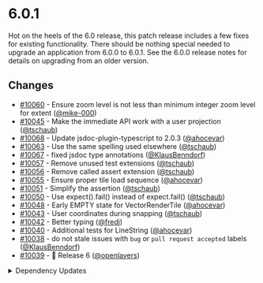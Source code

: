 # 6.0.1

Hot on the heels of the 6.0 release, this patch release includes a few fixes for existing functionality.  There should be nothing special needed to upgrade an application from 6.0.0 to 6.0.1.  See the 6.0.0 release notes for details on upgrading from an older version.

## Changes

 * [#10060](https://github.com/openlayers/openlayers/pull/10060) - Ensure zoom level is not less than minimum integer zoom level for extent ([@mike-000](https://github.com/mike-000))
 * [#10045](https://github.com/openlayers/openlayers/pull/10045) - Make the immediate API work with a user projection ([@tschaub](https://github.com/tschaub))
 * [#10068](https://github.com/openlayers/openlayers/pull/10068) - Update jsdoc-plugin-typescript to 2.0.3 ([@ahocevar](https://github.com/ahocevar))
 * [#10063](https://github.com/openlayers/openlayers/pull/10063) - Use the same spelling used elsewhere ([@tschaub](https://github.com/tschaub))
 * [#10067](https://github.com/openlayers/openlayers/pull/10067) - fixed jsdoc type annotations ([@KlausBenndorf](https://github.com/KlausBenndorf))
 * [#10057](https://github.com/openlayers/openlayers/pull/10057) - Remove unused test extensions ([@tschaub](https://github.com/tschaub))
 * [#10056](https://github.com/openlayers/openlayers/pull/10056) - Remove called assert extension ([@tschaub](https://github.com/tschaub))
 * [#10055](https://github.com/openlayers/openlayers/pull/10055) - Ensure proper tile load sequence ([@ahocevar](https://github.com/ahocevar))
 * [#10051](https://github.com/openlayers/openlayers/pull/10051) - Simplify the assertion ([@tschaub](https://github.com/tschaub))
 * [#10050](https://github.com/openlayers/openlayers/pull/10050) - Use expect().fail() instead of expect.fail() ([@tschaub](https://github.com/tschaub))
 * [#10048](https://github.com/openlayers/openlayers/pull/10048) - Early EMPTY state for VectorRenderTile ([@ahocevar](https://github.com/ahocevar))
 * [#10043](https://github.com/openlayers/openlayers/pull/10043) - User coordinates during snapping ([@tschaub](https://github.com/tschaub))
 * [#10042](https://github.com/openlayers/openlayers/pull/10042) - Better typing ([@fredj](https://github.com/fredj))
 * [#10040](https://github.com/openlayers/openlayers/pull/10040) - Additional tests for LineString ([@ahocevar](https://github.com/ahocevar))
 * [#10038](https://github.com/openlayers/openlayers/pull/10038) - do not stale issues with `bug` or `pull request accepted` labels ([@KlausBenndorf](https://github.com/KlausBenndorf))
 * [#10039](https://github.com/openlayers/openlayers/pull/10039) - 🚀 Release 6 ([@openlayers](https://github.com/openlayers))


<details>
  <summary>Dependency Updates</summary>

 * [#10065](https://github.com/openlayers/openlayers/pull/10065) - Update mocha to the latest version 🚀 ([@openlayers](https://github.com/openlayers))
 * [#10064](https://github.com/openlayers/openlayers/pull/10064) - Update handlebars to the latest version 🚀 ([@openlayers](https://github.com/openlayers))
 * [#10052](https://github.com/openlayers/openlayers/pull/10052) - Update handlebars to the latest version 🚀 ([@openlayers](https://github.com/openlayers))
 * [#10041](https://github.com/openlayers/openlayers/pull/10041) - Update handlebars to the latest version 🚀 ([@openlayers](https://github.com/openlayers))


</details>
